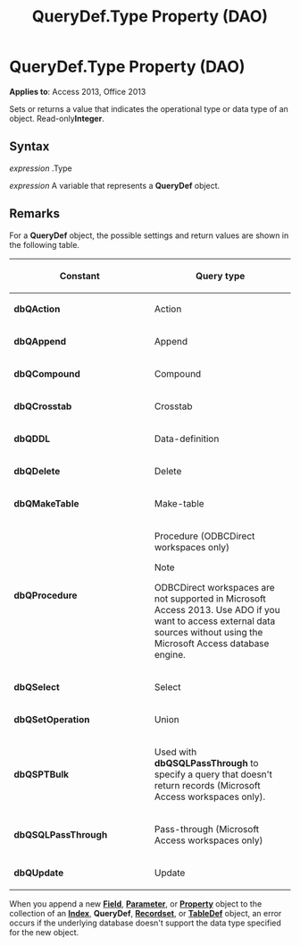 ﻿---
title: QueryDef.Type Property (DAO)
TOCTitle: Type Property
ms:assetid: 03db891d-b958-7cf9-56c1-524d9ff2b9b5
ms:mtpsurl: https://msdn.microsoft.com/library/Ff844814(v=office.15)
ms:contentKeyID: 48542993
ms.date: 09/18/2015
mtps_version: v=office.15
---

# QueryDef.Type Property (DAO)


**Applies to**: Access 2013, Office 2013

Sets or returns a value that indicates the operational type or data type of an object. Read-only**Integer**.

## Syntax

*expression* .Type

*expression* A variable that represents a **QueryDef** object.

## Remarks

For a **QueryDef** object, the possible settings and return values are shown in the following table.

<table>
<colgroup>
<col style="width: 50%" />
<col style="width: 50%" />
</colgroup>
<thead>
<tr class="header">
<th><p>Constant</p></th>
<th><p>Query type</p></th>
</tr>
</thead>
<tbody>
<tr class="odd">
<td><p><strong>dbQAction</strong></p></td>
<td><p>Action</p></td>
</tr>
<tr class="even">
<td><p><strong>dbQAppend</strong></p></td>
<td><p>Append</p></td>
</tr>
<tr class="odd">
<td><p><strong>dbQCompound</strong></p></td>
<td><p>Compound</p></td>
</tr>
<tr class="even">
<td><p><strong>dbQCrosstab</strong></p></td>
<td><p>Crosstab</p></td>
</tr>
<tr class="odd">
<td><p><strong>dbQDDL</strong></p></td>
<td><p>Data-definition</p></td>
</tr>
<tr class="even">
<td><p><strong>dbQDelete</strong></p></td>
<td><p>Delete</p></td>
</tr>
<tr class="odd">
<td><p><strong>dbQMakeTable</strong></p></td>
<td><p>Make-table</p></td>
</tr>
<tr class="even">
<td><p><strong>dbQProcedure</strong></p></td>
<td><p>Procedure (ODBCDirect workspaces only)</p>

> [!NOTE]
> <P>ODBCDirect workspaces are not supported in Microsoft Access 2013. Use ADO if you want to access external data sources without using the Microsoft Access database engine.</P>


<p></p></td>
</tr>
<tr class="odd">
<td><p><strong>dbQSelect</strong></p></td>
<td><p>Select</p></td>
</tr>
<tr class="even">
<td><p><strong>dbQSetOperation</strong></p></td>
<td><p>Union</p></td>
</tr>
<tr class="odd">
<td><p><strong>dbQSPTBulk</strong></p></td>
<td><p>Used with <strong>dbQSQLPassThrough</strong> to specify a query that doesn't return records (Microsoft Access workspaces only).</p></td>
</tr>
<tr class="even">
<td><p><strong>dbQSQLPassThrough</strong></p></td>
<td><p>Pass-through (Microsoft Access workspaces only)</p></td>
</tr>
<tr class="odd">
<td><p><strong>dbQUpdate</strong></p></td>
<td><p>Update</p></td>
</tr>
</tbody>
</table>


When you append a new **[Field](field-object-dao.md)**, **[Parameter](parameter-object-dao.md)**, or **[Property](property-object-dao.md)** object to the collection of an **[Index](index-object-dao.md)**, **QueryDef**, **[Recordset](recordset-object-dao.md)**, or **[TableDef](tabledef-object-dao.md)** object, an error occurs if the underlying database doesn't support the data type specified for the new object.

